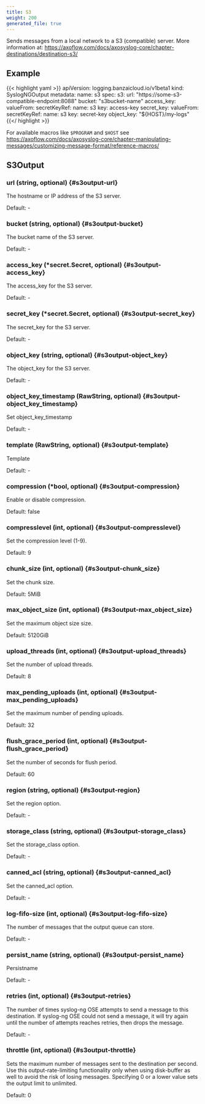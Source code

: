 ```yaml
---
title: S3
weight: 200
generated_file: true
---
```


Sends messages from a local network to a S3 (compatible) server. More information at: https://axoflow.com/docs/axosyslog-core/chapter-destinations/destination-s3/

## Example
{{< highlight yaml >}}
apiVersion: logging.banzaicloud.io/v1beta1
kind: SyslogNGOutput
metadata:
  name: s3
spec:
  s3:
    url: "https://some-s3-compatible-endpoint:8088"
    bucket: "s3bucket-name"
    access_key:
      valueFrom:
        secretKeyRef:
          name: s3
          key: access-key
    secret_key:
      valueFrom:
        secretKeyRef:
          name: s3
          key: secret-key
    object_key: "${HOST}/my-logs"
{{</ highlight >}}

For available macros like `$PROGRAM` and `$HOST` see https://axoflow.com/docs/axosyslog-core/chapter-manipulating-messages/customizing-message-format/reference-macros/

## S3Output

### url (string, optional) {#s3output-url}

The hostname or IP address of the S3 server. 

Default: -

### bucket (string, optional) {#s3output-bucket}

The bucket name of the S3 server. 

Default: -

### access_key (*secret.Secret, optional) {#s3output-access_key}

The access_key for the S3 server. 

Default: -

### secret_key (*secret.Secret, optional) {#s3output-secret_key}

The secret_key for the S3 server. 

Default: -

### object_key (string, optional) {#s3output-object_key}

The object_key for the S3 server. 

Default: -

### object_key_timestamp (RawString, optional) {#s3output-object_key_timestamp}

Set object_key_timestamp 

Default: -

### template (RawString, optional) {#s3output-template}

Template 

Default: -

### compression (*bool, optional) {#s3output-compression}

Enable or disable compression.  

Default:  false

### compresslevel (int, optional) {#s3output-compresslevel}

Set the compression level (1-9).  

Default:  9

### chunk_size (int, optional) {#s3output-chunk_size}

Set the chunk size.  

Default:  5MiB

### max_object_size (int, optional) {#s3output-max_object_size}

Set the maximum object size size.  

Default:  5120GiB

### upload_threads (int, optional) {#s3output-upload_threads}

Set the number of upload threads.  

Default:  8

### max_pending_uploads (int, optional) {#s3output-max_pending_uploads}

Set the maximum number of pending uploads.  

Default:  32

### flush_grace_period (int, optional) {#s3output-flush_grace_period}

Set the number of seconds for flush period.  

Default:  60

### region (string, optional) {#s3output-region}

Set the region option. 

Default: -

### storage_class (string, optional) {#s3output-storage_class}

Set the storage_class option. 

Default: -

### canned_acl (string, optional) {#s3output-canned_acl}

Set the canned_acl option. 

Default: -

### log-fifo-size (int, optional) {#s3output-log-fifo-size}

The number of messages that the output queue can store. 

Default: -

### persist_name (string, optional) {#s3output-persist_name}

Persistname 

Default: -

### retries (int, optional) {#s3output-retries}

The number of times syslog-ng OSE attempts to send a message to this destination. If syslog-ng OSE could not send a message, it will try again until the number of attempts reaches retries, then drops the message. 

Default: -

### throttle (int, optional) {#s3output-throttle}

Sets the maximum number of messages sent to the destination per second. Use this output-rate-limiting functionality only when using disk-buffer as well to avoid the risk of losing messages. Specifying 0 or a lower value sets the output limit to unlimited.  

Default:  0


